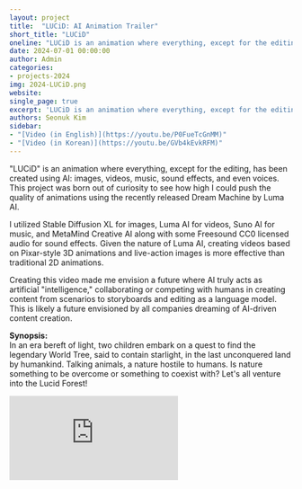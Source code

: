 ```yaml
---
layout: project
title:  "LUCiD: AI Animation Trailer"
short_title: "LUCiD"
oneline: "LUCiD is an animation where everything, except for the editing, has been created using AI: images, videos, music, sound effects, and even voices"
date: 2024-07-01 00:00:00
author: Admin
categories:
- projects-2024
img: 2024-LUCiD.png
website: 
single_page: true
excerpt: 'LUCiD is an animation where everything, except for the editing, has been created using AI: images, videos, music, sound effects, and even voices. I utilized Stable Diffusion XL for images, Luma AI for videos, Suno AI for music, and MetaMind Creative AI along with some Freesound CC0 licensed audio for sound effects.'
authors: Seonuk Kim
sidebar:
- "[Video (in English)](https://youtu.be/P0FueTcGnMM)"
- "[Video (in Korean)](https://youtu.be/GVb4kEvkRFM)"
---
```


"LUCiD" is an animation where everything, except for the editing, has been created using AI: images, videos, music, sound effects, and even voices. This project was born out of curiosity to see how high I could push the quality of animations using the recently released Dream Machine by Luma AI.

I utilized Stable Diffusion XL for images, Luma AI for videos, Suno AI for music, and MetaMind Creative AI along with some Freesound CC0 licensed audio for sound effects.
Given the nature of Luma AI, creating videos based on Pixar-style 3D animations and live-action images is more effective than traditional 2D animations.

Creating this video made me envision a future where AI truly acts as artificial "intelligence," collaborating or competing with humans in creating content from scenarios to storyboards and editing as a language model. This is likely a future envisioned by all companies dreaming of AI-driven content creation.

__Synopsis:__ <br>
In an era bereft of light, two children embark on a quest to find the legendary World Tree, said to contain starlight, in the last unconquered land by humankind. Talking animals, a nature hostile to humans. Is nature something to be overcome or something to coexist with? Let's all venture into the Lucid Forest!

<iframe src="https://www.youtube-nocookie.com/embed/P0FueTcGnMM?rel=0" frameborder="0" allow="autoplay; encrypted-media" allowfullscreen class="responsive-iframe"></iframe>
